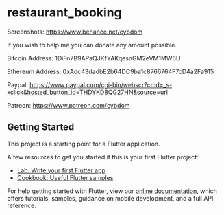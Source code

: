 # restaurant_booking

Screenshots:
https://www.behance.net/cybdom

If you wish to help me you can donate any amount possible.

Bitcoin Address: 1DiFn7B9APaQJKfYAKqesnGM2eVM1MW6U

Ethereum Address: 0xAdc43dadbE2b64DC9ba1c8766764F7cD4a2Fa915

Paypal: https://www.paypal.com/cgi-bin/webscr?cmd=_s-xclick&hosted_button_id=THDYKD8QG27HN&source=url

Patreon: https://www.patreon.com/cybdom

## Getting Started

This project is a starting point for a Flutter application.

A few resources to get you started if this is your first Flutter project:

- [Lab: Write your first Flutter app](https://flutter.dev/docs/get-started/codelab)
- [Cookbook: Useful Flutter samples](https://flutter.dev/docs/cookbook)

For help getting started with Flutter, view our 
[online documentation](https://flutter.dev/docs), which offers tutorials, 
samples, guidance on mobile development, and a full API reference.
